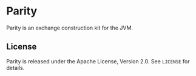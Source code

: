 Parity
======

Parity is an exchange construction kit for the JVM.


License
-------

Parity is released under the Apache License, Version 2.0. See `LICENSE` for
details.
